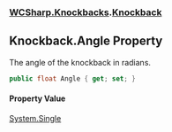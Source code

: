 ### [WCSharp.Knockbacks](WCSharp.Knockbacks.md 'WCSharp.Knockbacks').[Knockback](WCSharp.Knockbacks.Knockback.md 'WCSharp.Knockbacks.Knockback')

## Knockback.Angle Property

The angle of the knockback in radians.

```csharp
public float Angle { get; set; }
```

#### Property Value
[System.Single](https://docs.microsoft.com/en-us/dotnet/api/System.Single 'System.Single')